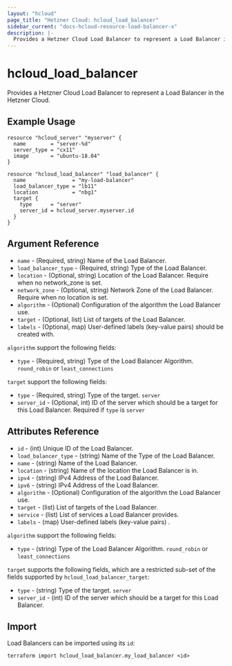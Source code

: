 ```yaml
---
layout: "hcloud"
page_title: "Hetzner Cloud: hcloud_load_balancer"
sidebar_current: "docs-hcloud-resource-load-balancer-x"
description: |-
  Provides a Hetzner Cloud Load Balancer to represent a Load Balancer in the Hetzner Cloud.
---
```


# hcloud_load_balancer

  Provides a Hetzner Cloud Load Balancer to represent a Load Balancer in the Hetzner Cloud.

## Example Usage

```hcl
resource "hcloud_server" "myserver" {
  name        = "server-%d"
  server_type = "cx11"
  image       = "ubuntu-18.04"
}

resource "hcloud_load_balancer" "load_balancer" {
  name               = "my-load-balancer"
  load_balancer_type = "lb11"
  location           = "nbg1"
  target {
    type      = "server"
    server_id = hcloud_server.myserver.id
  }
}
```

## Argument Reference

- `name` - (Required, string) Name of the Load Balancer.
- `load_balancer_type` - (Required, string) Type of the Load Balancer.
- `location` - (Optional, string) Location of the Load Balancer. Require when no network_zone is set.
- `network_zone` - (Optional, string) Network Zone of the Load Balancer. Require when no location is set.
- `algorithm` - (Optional) Configuration of the algorithm the Load Balancer use.
- `target` - (Optional, list) List of targets of the Load Balancer.
- `labels` - (Optional, map) User-defined labels (key-value pairs) should be created with.

`algorithm` support the following fields:
- `type` - (Required, string) Type of the Load Balancer Algorithm. `round_robin` or `least_connections`

`target` support the following fields:
- `type` - (Required, string) Type of the target. `server`
- `server_id` - (Optional, int) ID of the server which should be a target for this Load Balancer. Required if `type` is `server`


## Attributes Reference

- `id` - (int) Unique ID of the Load Balancer.
- `load_balancer_type` - (string) Name of the Type of the Load Balancer.
- `name` - (string) Name of the Load Balancer.
- `location` - (string) Name of the location the Load Balancer is in.
- `ipv4` - (string) IPv4 Address of the Load Balancer.
- `ipv6` - (string) IPv4 Address of the Load Balancer.
- `algorithm` - (Optional) Configuration of the algorithm the Load Balancer use.
- `target` - (list) List of targets of the Load Balancer.
- `service` - (list) List of services a Load Balancer provides.
- `labels` - (map) User-defined labels (key-value pairs) .

`algorithm` support the following fields:
- `type` - (string) Type of the Load Balancer Algorithm. `round_robin` or `least_connections`

`target` supports the following fields, which are a restricted sub-set
of the fields supported by `hcloud_load_balancer_target`:
- `type` - (string) Type of the target. `server`
- `server_id` - (int) ID of the server which should be a target for this Load Balancer.

## Import

Load Balancers can be imported using its `id`:

```
terraform import hcloud_load_balancer.my_load_balancer <id>
```
